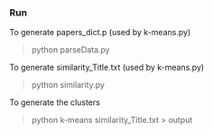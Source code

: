 ### Run ###

To generate papers_dict.p (used by k-means.py)

> python parseData.py

To generate similarity_Title.txt (used by k-means.py)

> python similarity.py

To generate the clusters

> python k-means similarity_Title.txt > output
